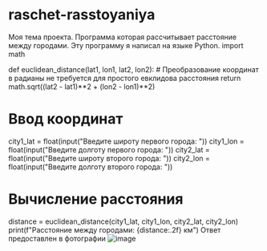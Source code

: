# raschet-rasstoyaniya
Моя тема проекта. Программа которая рассчитывает расстояние между городами.
Эту программу я написал на языке Python.
import math

def euclidean_distance(lat1, lon1, lat2, lon2):
    # Преобразование координат в радианы не требуется для простого евклидова расстояния
    return math.sqrt((lat2 - lat1)**2 + (lon2 - lon1)**2)

# Ввод координат
city1_lat = float(input("Введите широту первого города: "))
city1_lon = float(input("Введите долготу первого города: "))
city2_lat = float(input("Введите широту второго города: "))
city2_lon = float(input("Введите долготу второго города: "))

# Вычисление расстояния
distance = euclidean_distance(city1_lat, city1_lon, city2_lat, city2_lon)
print(f"Расстояние между городами: {distance:.2f} км")
Ответ предоставлен в фотографии ![image](https://github.com/user-attachments/assets/6d444ef0-177a-4a8f-9feb-c50aaa989f53)

